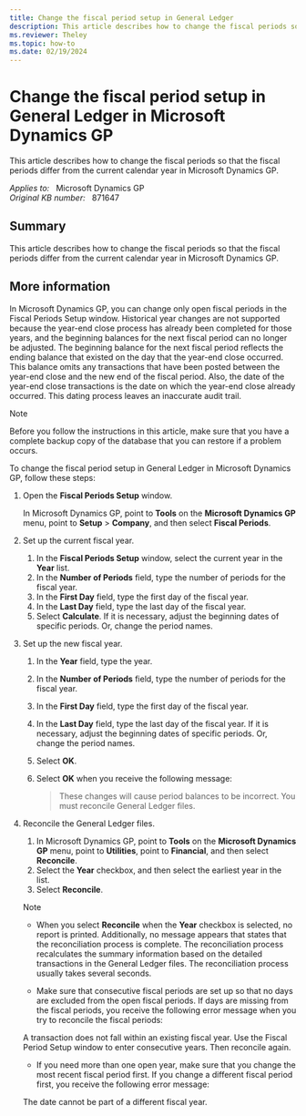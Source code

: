 ```yaml
---
title: Change the fiscal period setup in General Ledger
description: This article describes how to change the fiscal periods so that the fiscal periods differ from the current calendar year in Microsoft Dynamics GP.
ms.reviewer: Theley
ms.topic: how-to
ms.date: 02/19/2024
---
```

# Change the fiscal period setup in General Ledger in Microsoft Dynamics GP

This article describes how to change the fiscal periods so that the fiscal periods differ from the current calendar year in Microsoft Dynamics GP.

_Applies to:_ &nbsp; Microsoft Dynamics GP  
_Original KB number:_ &nbsp; 871647

## Summary

This article describes how to change the fiscal periods so that the fiscal periods differ from the current calendar year in Microsoft Dynamics GP.

## More information

In Microsoft Dynamics GP, you can change only open fiscal periods in the Fiscal Periods Setup window. Historical year changes are not supported because the year-end close process has already been completed for those years, and the beginning balances for the next fiscal period can no longer be adjusted. The beginning balance for the next fiscal period reflects the ending balance that existed on the day that the year-end close occurred. This balance omits any transactions that have been posted between the year-end close and the new end of the fiscal period. Also, the date of the year-end close transactions is the date on which the year-end close already occurred. This dating process leaves an inaccurate audit trail.

> [!NOTE]
> Before you follow the instructions in this article, make sure that you have a complete backup copy of the database that you can restore if a problem occurs.

To change the fiscal period setup in General Ledger in Microsoft Dynamics GP, follow these steps:

1. Open the **Fiscal Periods Setup** window.

   In Microsoft Dynamics GP, point to **Tools** on the **Microsoft Dynamics GP** menu, point to **Setup** > **Company**, and then select **Fiscal Periods**.

2. Set up the current fiscal year.

   1. In the **Fiscal Periods Setup** window, select the current year in the **Year** list.
   1. In the **Number of Periods** field, type the number of periods for the fiscal year.
   1. In the **First Day** field, type the first day of the fiscal year.
   1. In the **Last Day** field, type the last day of the fiscal year.
   1. Select **Calculate**. If it is necessary, adjust the beginning dates of specific periods. Or, change the period names.

3. Set up the new fiscal year.

   1. In the **Year** field, type the year.
   2. In the **Number of Periods** field, type the number of periods for the fiscal year.
   3. In the **First Day** field, type the first day of the fiscal year.
   4. In the **Last Day** field, type the last day of the fiscal year. If it is necessary, adjust the beginning dates of specific periods. Or, change the period names.
   5. Select **OK**.
   6. Select **OK** when you receive the following message:

      > These changes will cause period balances to be incorrect. You must reconcile General Ledger files.

4. Reconcile the General Ledger files.

   1. In Microsoft Dynamics GP, point to **Tools** on the **Microsoft Dynamics GP** menu, point to **Utilities**, point to **Financial**, and then select **Reconcile**.
   2. Select the **Year** checkbox, and then select the earliest year in the list.
   3. Select **Reconcile**.

     > [!NOTE]
     >
     > - When you select **Reconcile** when the **Year** checkbox is selected, no report is printed. Additionally, no message appears that states that the reconciliation process is complete. The reconciliation process recalculates the summary information based on the detailed transactions in the General Ledger files. The reconciliation process usually takes several seconds.
     >
     > - Make sure that consecutive fiscal periods are set up so that no days are excluded from the open fiscal periods. If days are missing from the fiscal periods, you receive the following error message when you try to reconcile the fiscal periods:  
     >
     > A transaction does not fall within an existing fiscal year. Use the Fiscal Period Setup window to enter consecutive years. Then reconcile again.
     >
     > - If you need more than one open year, make sure that you change the most recent fiscal period first. If you change a different fiscal period first, you receive the following error message:
     >
     > The date cannot be part of a different fiscal year.
